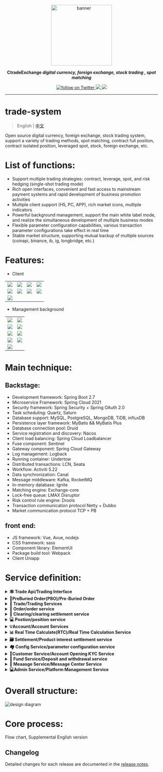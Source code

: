 <p align="center">
<a href="https://ctradeex.io/"><img src="docs/images/ctradeex-icon.jpg" alt="banner" width="200px"></a>
</p>

<p align="center">
<b> CtradeExchange <i>digital currency, foreign exchange, stock trading , spot matching</i></b>
</p>

<p align=center>

<a href="https://twitter.com/intent/follow?screen_name=KubeSphere">
  <img src="https://img.shields.io/twitter/follow/KubeSphere?style=social" alt="follow on Twitter">
</a>
<a href="https://join.slack.com/t/kubesphere/shared_invite/enQtNTE3MDIxNzUxNzQ0LTZkNTdkYWNiYTVkMTM5ZThhODY1MjAyZmVlYWEwZmQ3ODQ1NmM1MGVkNWEzZTRhNzk0MzM5MmY4NDc3ZWVhMjE">
  <img src="https://img.shields.io/badge/Slack-600%2B-blueviolet?logo=slack&amp;logoColor=white">
</a>

<a href="https://www.youtube.com/channel/UCyTdUQUYjf7XLjxECx63Hpw">
  <img src="https://img.shields.io/youtube/channel/subscribers/UCyTdUQUYjf7XLjxECx63Hpw?style=social">
</a>

</p>


----

# trade-system
> English | [中文](README_zh.md)

Open source digital currency, foreign exchange, stock trading system, support a variety of trading methods, spot matching, contract full position, contract isolated position, leveraged spot, stock, foreign exchange, etc.


# List of functions:

- Support multiple trading strategies: contract, leverage, spot, and risk hedging (single-shot trading mode)
- Rich open interfaces, convenient and fast access to mainstream payment systems and rapid development of business promotion activities
- Multiple client support (H5, PC, APP), rich market icons, multiple indicators
- Powerful background management, support the main white label mode, and realize the simultaneous development of multiple business modes
- Flexible parameter configuration capabilities, various transaction parameter configurations take effect in real time
- Stable market structure, supporting mutual backup of multiple sources (coinapi, binance, ib, ig, longbridge, etc.)


# Features:
- Client
<table>
  <tr>
     <td><img src="docs/images/client/en/client-1.png"/></td>
     <td><img src="docs/images/client/en/client-2.png"/></td>
	 <td><img src="docs/images/client/en/client-3.png"/></td>
     <td><img src="docs/images/client/en/client-4.png"/></td>
  </tr>
  <tr>
     <td><img src="docs/images/client/en/client-5.png"/></td>
     <td><img src="docs/images/client/en/client-6.png"/></td>
	 <td><img src="docs/images/client/en/client-7.png"/></td>
     <td><img src="docs/images/client/en/client-8.png"/></td>
  </tr>
  <tr>
     <td><img src="docs/images/client/en/client-9.png"/></td>
     <td></td>
	 <td></td>
     <td></td>
  </tr>
</table>

- Management background

<table>
  <tr>
     <td><img src="docs/images/admin/en/admin-1.png"/></td>
     <td><img src="docs/images/admin/en/admin-2.png"/></td>
  </tr>
  <tr>
	 <td><img src="docs/images/admin/en/admin-3.png"/></td>
     <td><img src="docs/images/admin/en/admin-4.png"/></td>
  </tr>
  <tr>
     <td><img src="docs/images/admin/en/admin-5.png"/></td>
     <td><img src="docs/images/admin/en/admin-6.png"/></td>
  </tr>
  <tr>
	 <td><img src="docs/images/admin/en/admin-7.png"/></td>
     <td><img src="docs/images/admin/en/admin-8.png"/></td>
  </tr>
  <tr>
     <td><img src="docs/images/admin/en/admin-9.png"/></td>
     <td></td>
  </tr>
</table>

# Main technique:

## Backstage:
- Development framework: Spring Boot 2.7
- Microservice Framework: Spring Cloud 2021
- Security framework: Spring Security + Spring OAuth 2.0
- Task scheduling: Quartz, Saturn
- Database support: MySQL, PostgreSQL, MongoDB, TiDB, influxDB
- Persistence layer framework: MyBatis && MyBatis Plus
- Database connection pool: Druid
- Service registration and discovery: Nacos
- Client load balancing: Spring Cloud Loadbalancer
- Fuse component: Sentinel
- Gateway component: Spring Cloud Gateway
- Log management: Logback
- Running container: Undertow
- Distributed transactions: LCN, Seata
- Workflow: Activiti 5.22
- Data synchronization: Canal
- Message middleware: Kafka, RocketMQ
- In-memory database: Ignite
- Matching engine: Exchange-core
- Lock-free queue: LMAX Disruptor
- Risk control rule engine: Drools
- Transaction communication protocol Netty + Dubbo
- Market communication protocol TCP + PB

## front end:
- JS framework: Vue, Avue, nodejs
- CSS framework: sass
- Component library: ElementUI
- Package build tool: Webpack
- Client Uniapp


# Service definition:

<details>
  <summary><b>🕸 Trade Api/Trading Interface</b></summary>
  After receiving the request, perform static risk control and pre-buy orders based on configuration parameters such as product, account, and authority. After the delayed transaction order is sent to PBO successfully, it will be returned to the customer, and the price adjustment order will be bound to the parameters used for settlement after passing the static risk control Put the request in the correct MQ. If it is a read-only query request, directly request clearing.
  </details>

<details>
  <summary><b>🔗PreBuried Order(PBO)/Pre-Buried Order</b></summary>
  Provide an interface to query the user's pending order. If the price or time is triggered, it will request back to the Trade Api to continue at the market price. There is no need to freeze in this module, generate pre-paid orders, maintain order status, and generate delayed transaction orders to maintain order status

  </details>

<details>
  <summary><b>🤖 Trade/Trading Services</b></summary>
  It is processed one by one according to the request order of a single user. There are only market orders here. First, the price risk control of the real-time market is followed, and then the freeze is performed, and the freeze is 20% more (configurable). After the freeze is successful, an order is generated, and the confirmed order is sent to clearing. After clearing is received, it returns to the client successfully. All positions are closed first, and the position is frozen. If the freezing is successful, the client will be returned successfully. When receiving a liquidation request, you need to cancel the prepaid order and delayed order.
  </details>

<details>
  <summary><b>🔎 Order/order service</b></summary>
  Insert a new order, update the order, and provide an order list query interface.
  </details>

<details>
  <summary><b>🧩 Clearing/clearing settlement service</b></summary>
  Execute matching orders, generate positions, provide floating profit and loss interface (real-time calculation), provide account basic information interface (Account), provide account real-time information interface (real-time calculation + Account), deposit and withdrawal request processing (fund management service direct call) , Various types of forced liquidation, overnight interest collection, position change account change notification (to be discussed), fund freezing interface, and position freezing interface.
  </details>

<details>
  <summary><b>💻 Postion/position service</b></summary>
  Insert new position, update position, broadcast position data, position list interface, freeze position interface</a>.
  </details>

<details>
  <summary><b>💡Account/Account Services</b></summary>
  Bookkeeping, reconciliation, account opening, account cancellation, freezing, account basic information interface</a>.
  </details>

<details>
  <summary><b>📊 Real Time Calculate(RTC)/Real Time Calculation Service</b></summary>
  Margin calculation, send orders to CFD Trade for liquidation, take profit and stop loss to close positions, and send orders to CFD Trade, providing floating profit and loss interface
  </details>

<details>
  <summary><b>🗃 Settlement/Product interest settlement service</b></summary>
  When the product expires, send an order to Trade, and when the settlement time arrives, send an order to clearing
  </details>

<details>
  <summary><b>🏘 Config Service/parameter configuration service</b></summary>
  Configure product data, account group data, be responsible for persistence, and provide broadcast synchronization update of configuration information, etc. Other services that need to use configuration information subscribe to this service. The design diagram is in another picture "Basic Data Design Diagram"

  </details>

<details>
  <summary><b>🧠Customer Service/Account Opening KYC Service</b></summary>
  Customer account opening, authorization verification, KYC certification configuration, and KYC data core services; provide KYC certification parameter configuration and customer data review functions; and provide basic customer data query and data export functions.
  </details>
  

<details>
  <summary><b>🔎 Fund Service/Deposit and withdrawal service</b></summary>
  Core services such as customer fund inquiry, recharge and deposit, and withdrawal proposal; responsible for payment gateway access, configuration of different payment methods, and basic payment parameter settings; at the same time, it provides functions such as inquiry of deposit and withdrawal records and data export.
  </details>

<details>
  <summary><b>🧩 Meaasge Service/Message Center Service</b></summary>
  Responsible for the external sending interface of internal messages, SMS, Email and other messages
  </details>

<details>
  <summary><b>💻Admin Service/Platform Management Service</b></summary>
  SAAS background management, users set product permissions and game configuration, SMS, Email, payment and other related basic configuration functions; provide white label companies, and assign white label permission levels; white labels can configure their own product parameters and manage their own customers Data, such as data and transaction processes.
  </details>



# Overall structure:

![design diagram](docs/images/design/en/1.png)



# Core process:
Flow chart, Supplemental English version


## Changelog
Detailed changes for each release are documented in the [release notes](CHANGELOG.md).